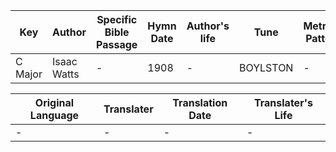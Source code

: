 Key | Author   | Specific Bible Passage     |Hymn Date |Author's life |Tune |Metrical Pattern   |Composer/Source
-- | --------- | ---------------------------|----------|--------------|-----|-------------------|-------------  
C Major |Isaac Watts |- |1908 |- |BOYLSTON |- |Lowell Mason

Original Language | Translater | Translation Date   | Translater's Life  
----------------- | --------- | --------------------|-------------     
\- |- |- |-
